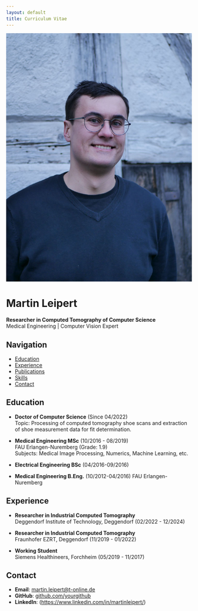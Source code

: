 ```yaml
---
layout: default
title: Curriculum Vitae
---
```


<div class="two-columns">
  <img src="/images/CV-Foto.jpg" alt="Martin Leipert">
  
  <div>

  # Martin Leipert

  **Researcher in Computed Tomography of Computer Science**  
  Medical Engineering | Computer Vision Expert

  ## Navigation
  - [Education](#education)
  - [Experience](#experience)
  - [Publications](#publications)
  - [Skills](#skills)
  - [Contact](#contact)

  ## Education
  - **Doctor of Computer Science** (Since 04/2022)  
    Topic: Processing of computed tomography shoe scans and extraction of shoe measurement data for fit determination.

  - **Medical Engineering MSc** (10/2016 - 08/2019)  
    FAU Erlangen-Nuremberg (Grade: 1.9)  
    Subjects: Medical Image Processing, Numerics, Machine Learning, etc.

  - **Electrical Engineering BSc** (04/2016-09/2016)

  - **Medical Engineering B.Eng.** (10/2012-04/2016)
    FAU Erlangen-Nuremberg 

  ## Experience
  - **Researcher in Industrial Computed Tomography**  
    Deggendorf Institute of Technology, Deggendorf (02/2022 - 12/2024)

  - **Researcher in Industrial Computed Tomography**  
    Fraunhofer EZRT, Deggendorf (11/2019 - 01/2022)

  - **Working Student**  
    Siemens Healthineers, Forchheim (05/2019 - 11/2017)

  ## Contact
  - **Email**: martin.leipert@t-online.de
  - **GitHub**: [github.com/yourgithub](https://github.com/martinleipert)
  - **LinkedIn**: (https://www.linkedin.com/in/martinleipert/)

  </div>
</div>